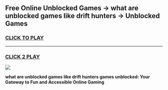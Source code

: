 
## Free Online Unblocked Games → what are unblocked games like drift hunters → Unblocked Games
<h3>
<a href="https://premium.freeplayer.one?title=what_are_unblocked_games_like_drift_hunters&ref=21F">CLICK TO PLAY</a></h3>
<hr>

<h3>
<a href="https://premium.freeplayer.one?title=what_are_unblocked_games_like_drift_hunters&ref=21F">CLICK 2 PLAY</a>
  
</h3>

<a href="https://premium.freeplayer.one?title=what_are_unblocked_games_like_drift_hunters&ref=21F/"><img src="https://clearcache.store/games.png"></a>


**what are unblocked games like drift hunters games unblocked: Your Gateway to Fun and Accessible Online Gaming**
